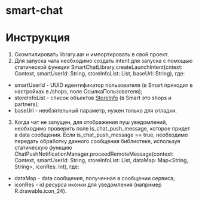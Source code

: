 # smart-chat

# Инструкция
1. Скомпилировать library.aar и импортировать в свой проект.
2. Для запуска чата необходимо создать intent для запуска с помощью статической функции SmartChatLibrary.createLaunchIntent(cntext: Context, smartUserId: String, storeInfoList: List<StoreInfo>, baseUrl: String), где:
- smartUserId - UUID идентификатор пользователя (в Smart приходит в настройках в /shops, поле СсылкаПользователя);
- storeInfoList - список объектов [StoreInfo](https://github.com/ayratis/smart-chat/blob/master/library/src/main/java/gb/smartchat/library/entity/StoreInfo.kt) (в Smart это shops и partners);
- baseUrl - необзятельный параметр, нужен только для отладки.
3. Когда чат не запущен, для отображения пуш уведомлений, необходимо проверить поле is_chat_push_message, которое придет в data сообщения. Если is_chat_push_message == true, необходимо передать обработку данного сообщения библиотеке, используя статическую функцию ChatPushNotificationManager.proceedRemoteMessage(context: Context, smartUserId: String, storeInfoList: List<StoreInfo>, dataMap: Map<String, String>, iconRes: Int), где:
- dataMap - data сообщения, полученная в сообщении сервиса;
- iconRes - id ресурса иконки для уведомления (например R.drawable.icon_24).
